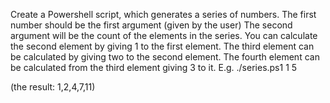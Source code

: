 Create a Powershell script, which generates a series of numbers. The first number should be the first argument (given by the user) The second argument will be the count of the elements in the series. You can calculate the second element by giving 1 to the first element. The third element can be calculated by giving two to the second element. The fourth element can be calculated from the third element giving 3 to it. E.g. ./series.ps1 1 5

(the result: 1,2,4,7,11)
